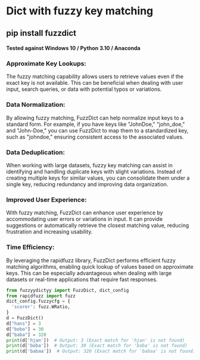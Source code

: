 # Dict with fuzzy key matching 

## pip install fuzzdict 

#### Tested against Windows 10 / Python 3.10 / Anaconda 


### Approximate Key Lookups: 

The fuzzy matching capability allows users to retrieve values even if the exact key is not available. This can be beneficial when dealing with user input, search queries, or data with potential typos or variations.

### Data Normalization: 

By allowing fuzzy matching, FuzzDict can help normalize input keys to a standard form. For example, if you have keys like "JohnDoe," "john_doe," and "John-Doe," you can use FuzzDict to map them to a standardized key, such as "johndoe," ensuring consistent access to the associated values.

### Data Deduplication: 

When working with large datasets, fuzzy key matching can assist in identifying and handling duplicate keys with slight variations. Instead of creating multiple keys for similar values, you can consolidate them under a single key, reducing redundancy and improving data organization.

### Improved User Experience: 

With fuzzy matching, FuzzDict can enhance user experience by accommodating user errors or variations in input. It can provide suggestions or automatically retrieve the closest matching value, reducing frustration and increasing usability.

### Time Efficiency: 

By leveraging the rapidfuzz library, FuzzDict performs efficient fuzzy matching algorithms, enabling quick lookup of values based on approximate keys. This can be especially advantageous when dealing with large datasets or real-time applications that require fast responses.


```python
from fuzzyydictyy import FuzzDict, dict_config
from rapidfuzz import fuzz
dict_config.fuzzycfg = {
  'scorer': fuzz.WRatio,
}
d = FuzzDict()
d["hans"] = 3
d["bobo"] = 30
d["baba"] = 320
print(d['hjan'])  # Output: 3 (Exact match for 'hjan' is not found)
print(d['boba'])  # Output: 30 (Exact match for 'boba' is not found)
print(d['babaa'])  # Output: 320 (Exact match for 'babaa' is not found)
```